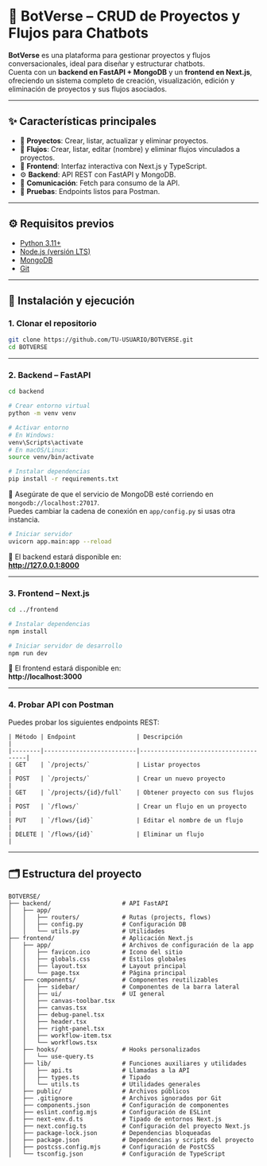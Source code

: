 # 🤖 BotVerse – CRUD de Proyectos y Flujos para Chatbots

**BotVerse** es una plataforma para gestionar proyectos y flujos conversacionales, ideal para diseñar y estructurar chatbots.  
Cuenta con un **backend en FastAPI + MongoDB** y un **frontend en Next.js**, ofreciendo un sistema completo de creación, visualización, edición y eliminación de proyectos y sus flujos asociados.

---

## ✨ Características principales

- 📁 **Proyectos**: Crear, listar, actualizar y eliminar proyectos.
- 🔄 **Flujos**: Crear, listar, editar (nombre) y eliminar flujos vinculados a proyectos.
- 🧩 **Frontend**: Interfaz interactiva con Next.js y TypeScript.
- ⚙️ **Backend**: API REST con FastAPI y MongoDB.
- 🔗 **Comunicación**: Fetch para consumo de la API.
- 🧪 **Pruebas**: Endpoints listos para Postman.

---

## ⚙️ Requisitos previos

- [Python 3.11+](https://www.python.org/downloads/)
- [Node.js (versión LTS)](https://nodejs.org/)
- [MongoDB](https://www.mongodb.com/try/download/community)
- [Git](https://git-scm.com/)

---

## 🚀 Instalación y ejecución

### 1. Clonar el repositorio

```bash
git clone https://github.com/TU-USUARIO/BOTVERSE.git
cd BOTVERSE
```

---

### 2. Backend – FastAPI

```bash
cd backend

# Crear entorno virtual
python -m venv venv

# Activar entorno
# En Windows:
venv\Scripts\activate
# En macOS/Linux:
source venv/bin/activate

# Instalar dependencias
pip install -r requirements.txt
```

🔧 Asegúrate de que el servicio de MongoDB esté corriendo en `mongodb://localhost:27017`.  
Puedes cambiar la cadena de conexión en `app/config.py` si usas otra instancia.

```bash
# Iniciar servidor
uvicorn app.main:app --reload
```

📍 El backend estará disponible en:  
**http://127.0.0.1:8000**

---

### 3. Frontend – Next.js

```bash
cd ../frontend

# Instalar dependencias
npm install

# Iniciar servidor de desarrollo
npm run dev
```

📍 El frontend estará disponible en:  
**http://localhost:3000**

---

### 4. Probar API con Postman

Puedes probar los siguientes endpoints REST:
```text
| Método | Endpoint                 | Descripción                          |
|--------|--------------------------|--------------------------------------|
| GET    | `/projects/`             | Listar proyectos                     |
| POST   | `/projects/`             | Crear un nuevo proyecto              |
| GET    | `/projects/{id}/full`    | Obtener proyecto con sus flujos      |
| POST   | `/flows/`                | Crear un flujo en un proyecto        |
| PUT    | `/flows/{id}`            | Editar el nombre de un flujo         |
| DELETE | `/flows/{id}`            | Eliminar un flujo                    |
```
---

## 🗂️ Estructura del proyecto

```text
BOTVERSE/
├── backend/                    # API FastAPI
│   ├── app/
│   │   ├── routers/            # Rutas (projects, flows)
│   │   ├── config.py           # Configuración DB
│   │   └── utils.py            # Utilidades
├── frontend/                   # Aplicación Next.js
│   ├── app/                    # Archivos de configuración de la app
│   │   ├── favicon.ico         # Icono del sitio
│   │   ├── globals.css         # Estilos globales
│   │   ├── layout.tsx          # Layout principal
│   │   └── page.tsx            # Página principal
│   ├── components/             # Componentes reutilizables
│   │   ├── sidebar/            # Componentes de la barra lateral
│   │   ├── ui/                 # UI general
│   │   ├── canvas-toolbar.tsx
│   │   ├── canvas.tsx
│   │   ├── debug-panel.tsx
│   │   ├── header.tsx
│   │   ├── right-panel.tsx
│   │   ├── workflow-item.tsx
│   │   └── workflows.tsx
│   ├── hooks/                  # Hooks personalizados
│   │   └── use-query.ts
│   ├── lib/                    # Funciones auxiliares y utilidades
│   │   ├── api.ts              # Llamadas a la API
│   │   ├── types.ts            # Tipado
│   │   └── utils.ts            # Utilidades generales
│   ├── public/                 # Archivos públicos
│   ├── .gitignore              # Archivos ignorados por Git
│   ├── components.json         # Configuración de componentes
│   ├── eslint.config.mjs       # Configuración de ESLint
│   ├── next-env.d.ts           # Tipado de entornos Next.js
│   ├── next.config.ts          # Configuración del proyecto Next.js
│   ├── package-lock.json       # Dependencias bloqueadas
│   ├── package.json            # Dependencias y scripts del proyecto
│   ├── postcss.config.mjs      # Configuración de PostCSS
│   └── tsconfig.json           # Configuración de TypeScript
```